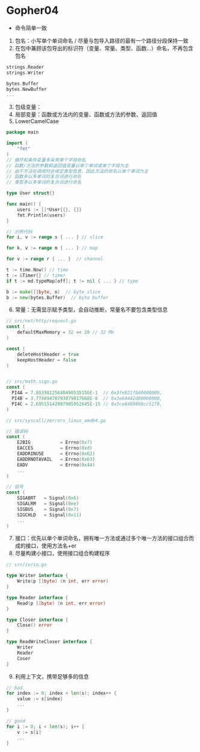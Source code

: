 # Gopher04

- 命令简单一致
1. 包名：小写单个单词命名 / 尽量与包导入路径的最有一个路径分段保持一致
2. 在包中兼顾该包导出的标识符（变量、常量、类型、函数...）命名，不再包含包名
```go
strings.Reader
strings.Writer

bytes.Buffer
bytes.NewBuffer
...
```

3. 包级变量：
4. 局部变量：函数或方法内的变量、函数或方法的参数、返回值
5. LowerCamelCase
```go
package main

import (
	"fmt"
)
// 循环和条件变量多采用单个字母命名
// 函数/方法的参数和返回值变量以单个单词或单个字母为主
// 由于方法在调用时会绑定类型信息，因此方法的命名以单个单词为主
// 函数多以多单词的复合词进行命名
// 类型多以多单词的复合词进行命名

type User struct{}

func main() {
	users := []*User{{}, {}}
    fmt.Println(users)
}

// 示例代码
for i, v := range s { ... } // slice

for k, v := range m { ... } // map

for v := range r { ... }  // channel

t := time.Now() // time
t := &Timer{} // timer
if t := md.typeMap[off]; t != nil { ... } // type

b := make([]byte, n)  // byte slice
b := new(bytes.Buffer)  // byte buffer
```

6. 常量：无需显示赋予类型，会自动推断，常量名不要包含类型信息
```go
// src/net/http/request.go
const (
	defaultMaxMemory = 32 << 20 // 32 Mb
)

const (
	deleteHostHeader = true
	keepHostHeader = false
)


// src/math.sign.go
const (
  PI4A = 7.85398125648498535156E-1  // 0x3fe921fb40000000,
  PI4B = 3.77489470793079817668E-8  // 0x3e64442d00000000,
  PI4C = 2.69515142907905952645E-15 // 0x3ce8469898cc5170,
)

// src/syscall/zerrors_linux_amd64.go

// 错误码
const (
    E2BIG           = Errno(0x7)
    EACCES          = Errno(0xd)
    EADDRINUSE      = Errno(0x62)
    EADDRNOTAVAIL   = Errno(0x63)
    EADV            = Errno(0x44)
    ...
)

// 信号
const (
    SIGABRT   = Signal(0x6)
    SIGALRM   = Signal(0xe)
    SIGBUS    = Signal(0x7)
    SIGCHLD   = Signal(0x11)
    ...
)
```
7. 接口：优先以单个单词命名，拥有唯一方法或通过多个唯一方法的接口组合而成的接口，使用方法名+er
8. 尽量构建小接口，使用接口组合构建程序
```go
// src/io/io.go

type Writer interface {
	Write(p []byte) (n int, err error)
}

type Reader interface {
	Read(p []byte) (n int, err error)
}

type Closer interface {
	Close() error
}

type ReadWriteCloser interface {
	Writer
    Reader
	Coser
}

```

9. 利用上下文，携带足够多的信息
```go
// bad
for index := 0; index < len(s); index++ {
	value := s[index]
    ...
}

// good
for i := 0; i < len(s); i++ {
	v := s[i]
	...
}
```